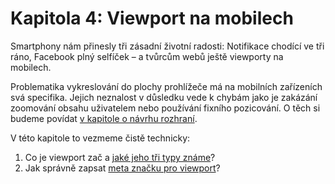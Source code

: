 # Kapitola 4: Viewport na mobilech

Smartphony nám přinesly tři zásadní životní radosti: Notifikace chodící ve tři ráno, Facebook plný selfíček – a tvůrcům webů ještě viewporty na mobilech.

Problematika vykreslování do plochy prohlížeče má na mobilních zařízeních svá specifika. Jejich neznalost v důsledku vede k chybám jako je zakázání zoomování obsahu uživatelem nebo používání fixního pozicování. O těch si budeme povídat [v kapitole o návrhu rozhraní](kap-ui.md).

V této kapitole to vezmeme čistě technicky:

1. Co je viewport zač a [jaké jeho tři typy známe](viewport-mobily.md)?
2. Jak správně zapsat [meta značku pro viewport](viewport-meta.md)?

